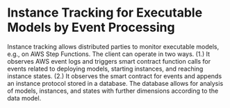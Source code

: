 # Instance Tracking for Executable Models by Event Processing

Instance tracking allows distributed parties to monitor executable models, e.g., on AWS Step Functions. The client can operate in two ways. (1.) It observes AWS event logs and triggers smart contract function calls for events related to deploying models, starting instances, and reaching instance states. (2.) It observes the smart contract for events and appends an instance protocol stored in a database. The database allows for analysis of models, instances, and states with further dimensions according to the data model.
